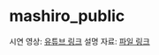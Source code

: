 # mashiro_public

시연 영상: [유튜브 링크](https://www.youtube.com/watch?v=6Io47q-b-XQ)
설명 자료: [파일 링크](https://github.com/Section80/mashiro_public/blob/main/%EC%84%A4%EB%AA%85%EC%9E%90%EB%A3%8C.pdf)

